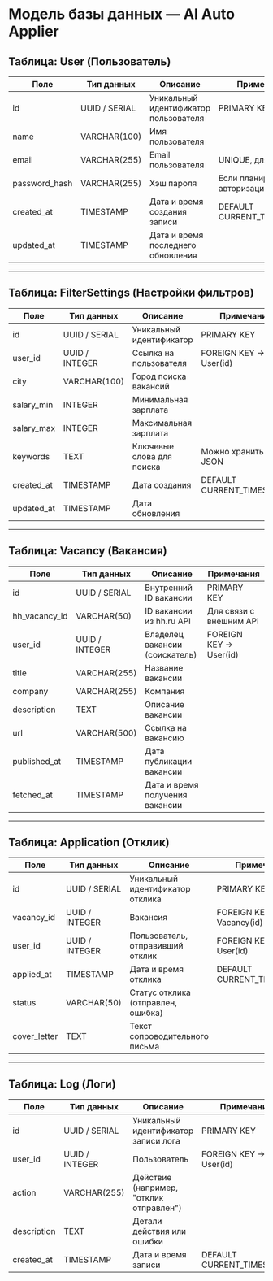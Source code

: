 # Модель базы данных — AI Auto Applier

## Таблица: User (Пользователь)
| Поле          | Тип данных         | Описание                              | Примечания                       |
|---------------|--------------------|-------------------------------------|---------------------------------|
| id            | UUID / SERIAL      | Уникальный идентификатор пользователя | PRIMARY KEY                     |
| name          | VARCHAR(100)       | Имя пользователя                    |                                 |
| email         | VARCHAR(255)       | Email пользователя                  | UNIQUE, для логина              |
| password_hash | VARCHAR(255)       | Хэш пароля                         | Если планируется авторизация    |
| created_at    | TIMESTAMP          | Дата и время создания записи       | DEFAULT CURRENT_TIMESTAMP       |
| updated_at    | TIMESTAMP          | Дата и время последнего обновления |                                 |

---

## Таблица: FilterSettings (Настройки фильтров)
| Поле          | Тип данных         | Описание                              | Примечания                       |
|---------------|--------------------|-------------------------------------|---------------------------------|
| id            | UUID / SERIAL      | Уникальный идентификатор            | PRIMARY KEY                     |
| user_id       | UUID / INTEGER     | Ссылка на пользователя              | FOREIGN KEY -> User(id)         |
| city          | VARCHAR(100)       | Город поиска вакансий               |                                 |
| salary_min    | INTEGER            | Минимальная зарплата                |                                 |
| salary_max    | INTEGER            | Максимальная зарплата               |                                 |
| keywords      | TEXT               | Ключевые слова для поиска           | Можно хранить в JSON            |
| created_at    | TIMESTAMP          | Дата создания                      | DEFAULT CURRENT_TIMESTAMP       |
| updated_at    | TIMESTAMP          | Дата обновления                    |                                 |

---

## Таблица: Vacancy (Вакансия)
| Поле          | Тип данных         | Описание                              | Примечания                       |
|---------------|--------------------|-------------------------------------|---------------------------------|
| id            | UUID / SERIAL      | Внутренний ID вакансии               | PRIMARY KEY                     |
| hh_vacancy_id | VARCHAR(50)        | ID вакансии из hh.ru API             | Для связи с внешним API         |
| user_id       | UUID / INTEGER     | Владелец вакансии (соискатель)      | FOREIGN KEY -> User(id)         |
| title         | VARCHAR(255)       | Название вакансии                   |                                 |
| company       | VARCHAR(255)       | Компания                           |                                 |
| description   | TEXT               | Описание вакансии                   |                                 |
| url           | VARCHAR(500)       | Ссылка на вакансию                  |                                 |
| published_at  | TIMESTAMP          | Дата публикации вакансии            |                                 |
| fetched_at    | TIMESTAMP          | Дата и время получения вакансии     |                                 |

---

## Таблица: Application (Отклик)
| Поле               | Тип данных         | Описание                              | Примечания                       |
|--------------------|--------------------|-------------------------------------|---------------------------------|
| id                 | UUID / SERIAL      | Уникальный идентификатор отклика     | PRIMARY KEY                     |
| vacancy_id         | UUID / INTEGER     | Вакансия                            | FOREIGN KEY -> Vacancy(id)      |
| user_id            | UUID / INTEGER     | Пользователь, отправивший отклик    | FOREIGN KEY -> User(id)         |
| applied_at         | TIMESTAMP          | Дата и время отклика                | DEFAULT CURRENT_TIMESTAMP       |
| status             | VARCHAR(50)        | Статус отклика (отправлен, ошибка) |                                 |
| cover_letter       | TEXT               | Текст сопроводительного письма      |                                 |

---

## Таблица: Log (Логи)
| Поле          | Тип данных         | Описание                              | Примечания                       |
|---------------|--------------------|-------------------------------------|---------------------------------|
| id            | UUID / SERIAL      | Уникальный идентификатор записи лога | PRIMARY KEY                     |
| user_id       | UUID / INTEGER     | Пользователь                        | FOREIGN KEY -> User(id)         |
| action        | VARCHAR(255)       | Действие (например, "отклик отправлен") |                             |
| description   | TEXT               | Детали действия или ошибки          |                                 |
| created_at    | TIMESTAMP          | Дата и время записи                 | DEFAULT CURRENT_TIMESTAMP       |
